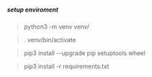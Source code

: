 

##### setup enviroment

> python3 -m venv venv/

> . venv/bin/activate

> pip3 install --upgrade pip setuptools wheel

> pip3 install -r requirements.txt
